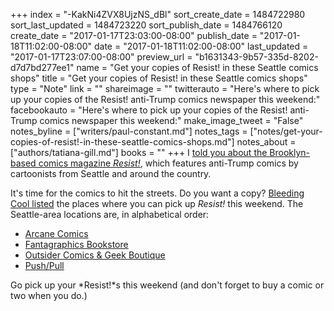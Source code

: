 +++
index = "-KakNi4ZVX8UjzNS_dBl"
sort_create_date = 1484722980
sort_last_updated = 1484723220
sort_publish_date = 1484766120
create_date = "2017-01-17T23:03:00-08:00"
publish_date = "2017-01-18T11:02:00-08:00"
date = "2017-01-18T11:02:00-08:00"
last_updated = "2017-01-17T23:07:00-08:00"
preview_url = "b1631343-9b57-335d-8202-d7d7bd277ee1"
name = "Get your copies of Resist! in these Seattle comics shops"
title = "Get your copies of Resist! in these Seattle comics shops"
type = "Note"
link = ""
shareimage = ""
twitterauto = "Here's where to pick up your copies of the Resist! anti-Trump comics newspaper this weekend:"
facebookauto = "Here's where to pick up your copies of the Resist! anti-Trump comics newspaper this weekend:"
make_image_tweet = "False"
notes_byline = ["writers/paul-constant.md"]
notes_tags = ["notes/get-your-copies-of-resist!-in-these-seattle-comics-shops.md"]
notes_about = ["authors/tatiana-gill.md"]
books = ""
+++
I [told you about the Brooklyn-based comics magazine *Resist!*](http://www.seattlereviewofbooks.com/notes/2017/01/05/thursday-comics-hangover-an-anti-trump-cartoon-newspaper-just-in-time-for-inauguration-day/), which features anti-Trump comics by cartoonists from Seattle and around the country. 

It's time for the comics to hit the streets. Do you want a copy? [Bleeding Cool listed](https://www.bleedingcool.com/2017/01/17/get-copy-resist-anti-trump-pro-female-comic-published-inauguration/) the places where you can pick up *Resist!* this weekend. The Seattle-area locations are, in alphabetical order:

* [Arcane Comics](https://www.arcanecomicbooks.com/)
* [Fantagraphics Bookstore](http://fantagraphics.com/flog/bookstore/) 
* [Outsider Comics & Geek Boutique](http://www.outsidercomics.com/) 
* [Push/Pull](http://pushpullseattle.weebly.com/) 


Go pick up your *Resist!*s this weekend (and don't forget to buy a comic or two when you do.)